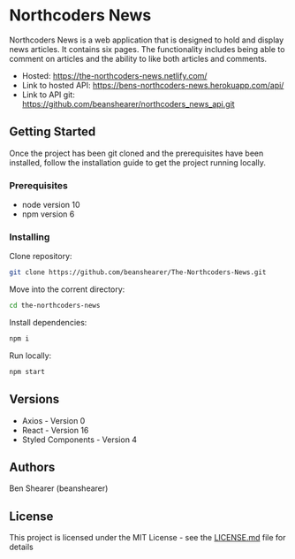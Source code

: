 # Northcoders News

Northcoders News is a web application that is designed to hold and display news articles. It contains six pages. The functionality includes being able to comment on articles and the ability to like both articles and comments. 

- Hosted: https://the-northcoders-news.netlify.com/
- Link to hosted API: https://bens-northcoders-news.herokuapp.com/api/
- Link to API git: https://github.com/beanshearer/northcoders_news_api.git

## Getting Started

Once the project has been git cloned and the prerequisites have been installed, follow the installation guide to get the project running locally. 

### Prerequisites

- node version 10
- npm version 6

### Installing

Clone repository:

```bash 
git clone https://github.com/beanshearer/The-Northcoders-News.git
```

Move into the corrent directory: 

```bash 
cd the-northcoders-news
```

Install dependencies: 

```bash 
npm i
```

Run locally: 

```bash 
npm start
```

## Versions

- Axios - Version 0
- React - Version 16
- Styled Components - Version 4

## Authors

Ben Shearer (beanshearer)

## License

This project is licensed under the MIT License - see the [LICENSE.md](LICENSE.md) file for details
